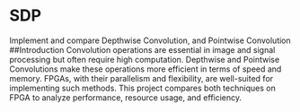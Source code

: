 # SDP
Implement and compare Depthwise Convolution, and Pointwise Convolution
##Introduction
Convolution operations are essential in image and signal processing but often require high computation. Depthwise and Pointwise Convolutions make these operations more efficient in terms of speed and memory. FPGAs, with their parallelism and flexibility, are well-suited for implementing such methods. This project compares both techniques on FPGA to analyze performance, resource usage, and efficiency.
